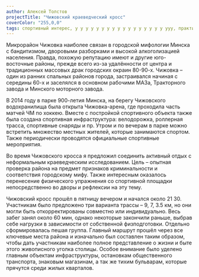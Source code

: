 ```yaml
---
author: Алексей Толстов
projectTitle: "Чижовский краеведческий кросс"
coverColor: "255,0,0"
tags: спортивный интерес, у у у у у у у у у у у у у у у у у ууу, практики самих себя, психодата, быстрое знание -ые -я, рассеянная коллективность
---
```

Микрорайон Чижовка наиболее связан в городской мифологии Минска с бандитизмом, дворовыми разборками и высокой алкоголизацией населения. Правда, похожую репутацию имеют и другие юго-восточные районы, прежде всего из-за удалённости от центра и традиционных массовых драк городских окраин 80-90-х. Чижовка – один из ранних спальных районов города, застраивался начиная с середины 60-х и заселялся в основном рабочими МАЗа, Тракторного завода и Минского моторного завода.

В 2014 году в парке 900-летия Минска, на берегу Чижовского водохранилища была открыта Чижовка-арена, где проходила часть матчей ЧМ по хоккею. Вместе с постройкой спортивного объекта также была создана спортивная инфраструктура: велодорожка, роллерная трасса, спортивные снаряды и пр. Утром и по вечерам в парке можно встретить множество местных жителей, которые занимаются спортом. Также периодически проводятся официальные спортивные мероприятия.

Во время Чижовского кросса я предложил соединить активный отдых с неформальным краеведческим исследованием. Цель – опытная проверка района на предмет признаков криминальности и соответствия городскому мифу. Также интересным оказалось перенесение физического упражнения со спортивной площадки непосредственно во дворы и рефлексии на эту тему.

Чижовский кросс прошёл в пятницу вечером и начался около 21 30. Участникам было предложено три варианта трассы – 9, 7, 3.5 км, но они могли быть откорректированы совместно или индивидуально. Весь забег занял около 60 мин, однако некоторые закончили раньше, выбрав себе нагрузки в зависимости от собственной физподготовки. Отдельно сформировалась пешая группа. Главный маршрут прошёл через все ключевые места района и изначально был составлен таким образом, чтобы дать участникам наиболее полное представление о жизни и быте этого живописного уголка столицы. Особое внимание было уделено главным объектам инфраструктуры, остановкам общественного транспорта, знаковым магазинам, а так же тихим бульварам, которые прячутся среди жилых кварталов.
